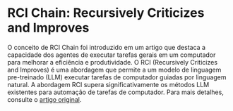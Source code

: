 # RCI Chain: Recursively Criticizes and Improves

O conceito de RCI Chain foi introduzido em um artigo que destaca a capacidade dos agentes de executar tarefas gerais em um computador para melhorar a eficiência e produtividade. O RCI (Recursively Criticizes and Improves) é uma abordagem que permite a um modelo de linguagem pre-treinado (LLM) executar tarefas de computador guiadas por linguagem natural. A abordagem RCI supera significativamente os métodos LLM existentes para automação de tarefas de computador. Para mais detalhes, consulte o [artigo original](https://arxiv.org/abs/2303.17491).
